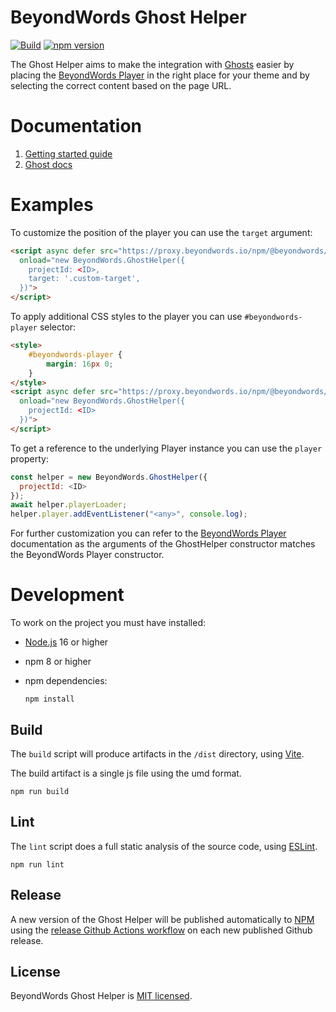 # BeyondWords Ghost Helper

[![Build](https://github.com/beyondwords-io/ghost-helper/actions/workflows/build.yml/badge.svg?branch=master)](https://github.com/beyondwords-io/ghost-helper/actions/workflows/build.yml)
[![npm version](https://badge.fury.io/js/@beyondwords%2Fghost-helper.svg)](https://badge.fury.io/js/@beyondwords%2Fghost-helper)

The Ghost Helper aims to make the integration with [Ghosts](https://ghost.org) easier by placing the [BeyondWords Player](https://github.com/beyondwords-io/player) in the right place for your theme and by selecting the correct content based on the page URL.

# Documentation

1. [Getting started guide](https://docs.beyondwords.io/docs-and-guides/integrations/ghost)
2. [Ghost docs](https://ghost.org/integrations/beyondwords/)

# Examples

To customize the position of the player you can use the `target` argument:

```html
<script async defer src="https://proxy.beyondwords.io/npm/@beyondwords/ghost-helper@latest/dist/umd.js"
  onload="new BeyondWords.GhostHelper({
    projectId: <ID>,
    target: '.custom-target',
  })">
</script>
```

To apply additional CSS styles to the player you can use `#beyondwords-player` selector:

```html
<style>
    #beyondwords-player {
        margin: 16px 0;
    }
</style>
<script async defer src="https://proxy.beyondwords.io/npm/@beyondwords/ghost-helper@latest/dist/umd.js"
  onload="new BeyondWords.GhostHelper({
    projectId: <ID>
  })">
</script>
```

To get a reference to the underlying Player instance you can use the `player` property:
```js
const helper = new BeyondWords.GhostHelper({
  projectId: <ID>
});
await helper.playerLoader;
helper.player.addEventListener("<any>", console.log);
```

For further customization you can refer to the [BeyondWords Player](https://github.com/beyondwords-io/player) documentation as the arguments of the GhostHelper constructor matches the BeyondWords Player constructor.

# Development

To work on the project you must have installed:

- [Node.js](https://nodejs.org/en/download) 16 or higher

- npm 8 or higher

- npm dependencies:

    ```
    npm install
    ```

## Build

The `build` script will produce artifacts in the `/dist` directory, using [Vite](https://vitejs.dev/).

The build artifact is a single js file using the umd format.

```
npm run build
```

## Lint

The `lint` script does a full static analysis of the source code, using [ESLint](https://eslint.org/).

```
npm run lint
```

## Release

A new version of the Ghost Helper will be published automatically to [NPM](https://www.npmjs.com/package/@beyondwords/ghost-helper) using the [release Github Actions workflow](.github/workflows/release.yml) on each new published Github release.

## License

BeyondWords Ghost Helper is [MIT licensed](LICENSE).
